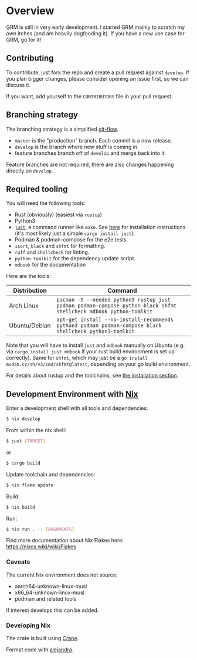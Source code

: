 # Overview

GRM is still in very early development. I started GRM mainly to scratch my own
itches (and am heavily dogfooding it). If you have a new use case for GRM, go
for it!

## Contributing

To contribute, just fork the repo and create a pull request against `develop`.
If you plan bigger changes, please consider opening an issue first, so we can
discuss it.

If you want, add yourself to the `CONTRIBUTORS` file in your pull request.

## Branching strategy

The branching strategy is a simplified
[git-flow](https://nvie.com/posts/a-successful-git-branching-model/).

* `master` is the "production" branch. Each commit is a new release.
* `develop` is the branch where new stuff is coming in.
* feature branches branch off of `develop` and merge back into it.

Feature branches are not required, there are also changes happening directly on
`develop`.

## Required tooling

You will need the following tools:

* Rust (obviously) (easiest via `rustup`)
* Python3
* [`just`](https://github.com/casey/just), a command runner like `make`. See
  [here](https://github.com/casey/just#installation) for installation
  instructions (it's most likely just a simple `cargo install just`).
* Podman & podman-compose for the e2e tests
* `isort`, `black` and `shfmt` for formatting.
* `ruff` and `shellcheck` for linting.
* `python-tomlkit` for the dependency update script.
* `mdbook` for the documentation

Here are the tools:

| Distribution  | Command                                                                                                            |
| ------------- | ------------------------------------------------------------------------------------------------------------------ |
| Arch Linux    | `pacman -S --needed python3 rustup just podman podman-compose python-black shfmt shellcheck mdbook python-tomlkit` |
| Ubuntu/Debian | `apt-get install --no-install-recommends python3 podman podman-compose black shellcheck python3-tomlkit`           |

Note that you will have to install `just` and `mdbook` manually on Ubuntu (e.g.
via `cargo install just mdbook` if your rust build environment is set up
correctly). Same for `shfmt`, which may just be a `go install
mvdan.cc/sh/v3/cmd/shfmt@latest`, depending on your go build environment.

For details about rustup and the toolchains, see [the installation
section](./installation.md).

## Development Environment with [Nix](https://nixos.org)

Enter a development shell with all tools and dependencies:

```bash
$ nix develop
```

From within the nix shell:

```bash
$ just [TARGET]
```

or

```bash
$ cargo build
```

Update toolchain and dependencies:

```bash
$ nix flake update
```

Build:

```bash
$ nix build
```

Run:

```bash
$ nix run . -- [ARGUMENTS]
```

Find more documentation about Nix Flakes here: https://nixos.wiki/wiki/Flakes

### Caveats

The current Nix environment does not source:

- aarch64-unknown-linux-musl
- x86_64-unknown-linux-musl
- podman and related tools

If interest develops this can be added.

### Developing Nix

The crate is built using [Crane](https://github.com/ipetkov/crane).

Format code with [alejandra](https://github.com/kamadorueda/alejandra).
